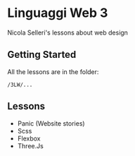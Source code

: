 # Linguaggi Web 3

Nicola Selleri's lessons about web design

## Getting Started

All the lessons are in the folder:

```
/3LW/...

```

## Lessons

* Panic (Website stories)
* Scss
* Flexbox
* Three.Js
